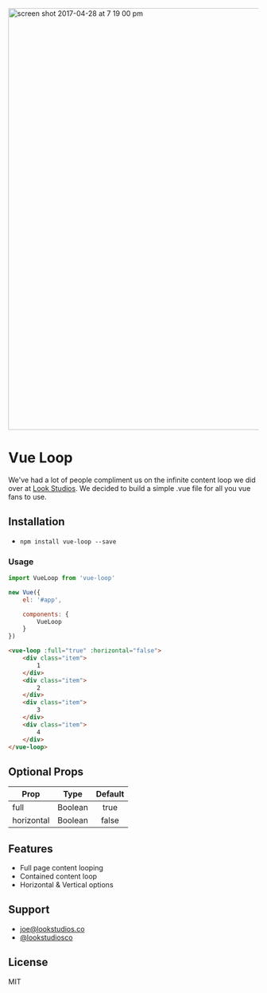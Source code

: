 <img width="848" alt="screen shot 2017-04-28 at 7 19 00 pm" src="https://cloud.githubusercontent.com/assets/3231370/25550501/93bef97a-2c47-11e7-83c6-37534fdf4d04.png">

# Vue Loop
We've had a lot of people compliment us on the infinite content loop we did over at [Look Studios](http://lookstudios.xyz). We decided to build a simple .vue file for all you vue fans to use.

## Installation
- `npm install vue-loop --save`

### Usage 
```javascript
import VueLoop from 'vue-loop'

new Vue({
	el: '#app',

	components: {
		VueLoop
	}
})
```

```html
<vue-loop :full="true" :horizontal="false">
	<div class="item">
		1
	</div>
	<div class="item">
		2
	</div>
	<div class="item">
		3
	</div>
	<div class="item">
		4
	</div>
</vue-loop>
```

## Optional Props
| Prop          | Type          | Default       |
| ------------- |:-------------:|:-------------:|
| full          | Boolean       | true          |
| horizontal    | Boolean       | false         |

## Features
- Full page content looping
- Contained content loop
- Horizontal & Vertical options

## Support
- [joe@lookstudios.co](mailto:joe@lookstudios.co)
- [@lookstudiosco](http://twitter.com/lookstudiosco)

## License
MIT
